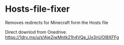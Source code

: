 # Hosts-file-fixer
Removes redirects for Minecraft form the Hosts file

Direct downlod from Onedrive.
https://1drv.ms/u/s!Aje2iwMntk21h4VQe_Ux3nUOI8XFFg
